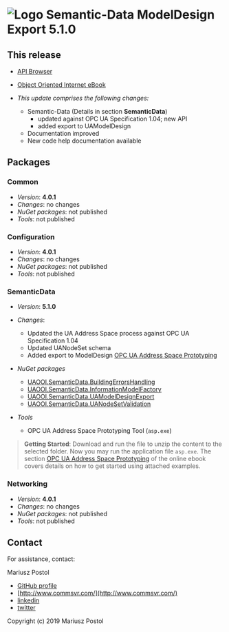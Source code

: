 ﻿# ![Logo](https://github.com/mpostol/OPC-UA-OOI/blob/master/CommonResources/Media/Logo64.PNG?raw=true) Semantic-Data ModelDesign Export **5.1.0**

## This release

* [API Browser](http://www.commsvr.com/download/OPC-UA-OOI/index.html)
* [Object Oriented Internet eBook](https://commsvr.gitbook.io/ooi)

* *This update comprises the following changes:*
  * Semantic-Data (Details in section **SemanticData**)
    * updated against OPC UA Specification 1.04; new API
    * added export to UAModelDesign  
  * Documentation improved
  * New code help documentation available

## Packages

### Common

* *Version*: **4.0.1**
* *Changes*: no changes
* *NuGet packages*: not published
* *Tools*: not published

### Configuration

* *Version*: **4.0.1**
* *Changes*: no changes
* *NuGet packages*: not published
* *Tools*: not published

### SemanticData

* *Version*: **5.1.0**
* *Changes*:
  * Updated the UA Address Space process against OPC UA Specification 1.04
  * Updated UANodeSet schema
  * Added export to ModelDesign [OPC UA Address Space Prototyping](https://commsvr.gitbook.io/ooi/semantic-data-processing/addressspacecompliancetesttool)

* *NuGet packages*
  * [UAOOI.SemanticData.BuildingErrorsHandling](https://www.nuget.org/packages/UAOOI.SemanticData.BuildingErrorsHandling/)
  * [UAOOI.SemanticData.InformationModelFactory](https://www.nuget.org/packages/UAOOI.SemanticData.InformationModelFactory/)
  * [UAOOI.SemanticData.UAModelDesignExport](https://www.nuget.org/packages/UAOOI.SemanticData.UAModelDesignExport/)
  * [UAOOI.SemanticData.UANodeSetValidation](https://www.nuget.org/packages/UAOOI.SemanticData.UANodeSetValidation/)
  
* *Tools*
  * OPC UA Address Space Prototyping Tool (`asp.exe`)

> **Getting Started**: Download and run the file to unzip the content to the selected folder. Now you may run the application file `asp.exe`. The section
> [OPC UA Address Space Prototyping](https://commsvr.gitbook.io/ooi/semantic-data-processing/addressspacecompliancetesttool) of the online ebook covers details on how to get started using attached examples.

### Networking

* *Version*: **4.0.1**
* *Changes*: no changes
* *NuGet packages*: not published
* *Tools*: not published

## Contact

For assistance, contact:

Mariusz Postol

* [GitHub profile](https://github.com/mpostol)
* [http://www.commsvr.com/](http://www.commsvr.com/)
* [linkedin](https://linkedin.com/in/mpostol)
* [twitter](https://twitter.com/mpostol)

Copyright (c) 2019 Mariusz Postol
